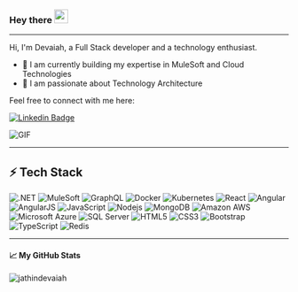 ### Hey there <img src="https://media.giphy.com/media/hvRJCLFzcasrR4ia7z/giphy.gif" width="25px">
----

Hi, I'm Devaiah, a Full Stack developer and a technology enthusiast. 

- 🔭 I am currently building my expertise in MuleSoft and Cloud Technologies
- 🌱 I am passionate about Technology Architecture

Feel free to connect with me here:

[![Linkedin Badge](https://img.shields.io/badge/linkedin-%230077B5.svg?&style=for-the-badge&logo=linkedin&logoColor=white&link=https://www.linkedin.com/in/jathin-devaiah/)](https://www.linkedin.com/in/jathin-devaiah/)

<img  alt="GIF" src="https://media.giphy.com/media/SWoSkN6DxTszqIKEqv/giphy.gif"  />


----

## ⚡ Tech Stack

![.NET](https://img.shields.io/badge/-MicroSoft%20DotNet-512BD4?style=flat-square&logo=.NET)
![MuleSoft](https://img.shields.io/badge/-Mulesoft-blue?style=flat-square&logo=mulesoft)
![GraphQL](https://img.shields.io/badge/-GraphQL-E10098?style=flat-square&logo=graphql)
![Docker](https://img.shields.io/badge/-Docker-46a2f1?style=flat-square&logo=docker&logoColor=white)
![Kubernetes](https://img.shields.io/badge/-Kubernetes-black?style=flat-square&logo=Kubernetes)
![React](https://img.shields.io/badge/-React-45b8d8?style=flat-square&logo=react&logoColor=white)
![Angular](https://img.shields.io/badge/-Angular-DD0031?style=flat-square&logo=angular)
![AngularJS](https://img.shields.io/badge/-AngularJS-E23237?style=flat-square&logo=AngularJS)
![JavaScript](https://img.shields.io/badge/JavaScript-282C34?logo=javascript&logoColor=F7DF1E)
![Nodejs](https://img.shields.io/badge/-Nodejs-43853d?style=flat-square&logo=Node.js&logoColor=white)
![MongoDB](https://img.shields.io/badge/-MongoDB-13aa52?style=flat-square&logo=mongodb&logoColor=white)
![Amazon AWS](https://img.shields.io/badge/Amazon%20AWS-232F3E?style=flat-square&logo=amazon-aws)
![Microsoft Azure](https://img.shields.io/badge/Microsoft%20Azure-232F7E?style=flat-square&logo=microsoft-azure)
![SQL Server](https://img.shields.io/badge/Microsoft%20SQL%20Server-CC2927?style=flat-square&logo=Microsoft%20SQL%20Server)
![HTML5](https://img.shields.io/badge/-HTML5-E34F26?style=flat-square&logo=html5&logoColor=white)
![CSS3](https://img.shields.io/badge/-CSS3-1572B6?style=flat-square&logo=css3)
![Bootstrap](https://img.shields.io/badge/-Bootstrap-563D7C?style=flat-square&logo=bootstrap)
![TypeScript](https://img.shields.io/badge/-TypeScript-007ACC?style=flat-square&logo=typescript&logoColor=white)
![Redis](https://img.shields.io/badge/-Redis-black?style=flat-square&logo=Redis)

----

#### 📈 My GitHub Stats
<p align="left"> <img src="https://github-readme-stats.vercel.app/api?username=jathindevaiah&show_icons=true&theme=gotham" alt="jathindevaiah" />
